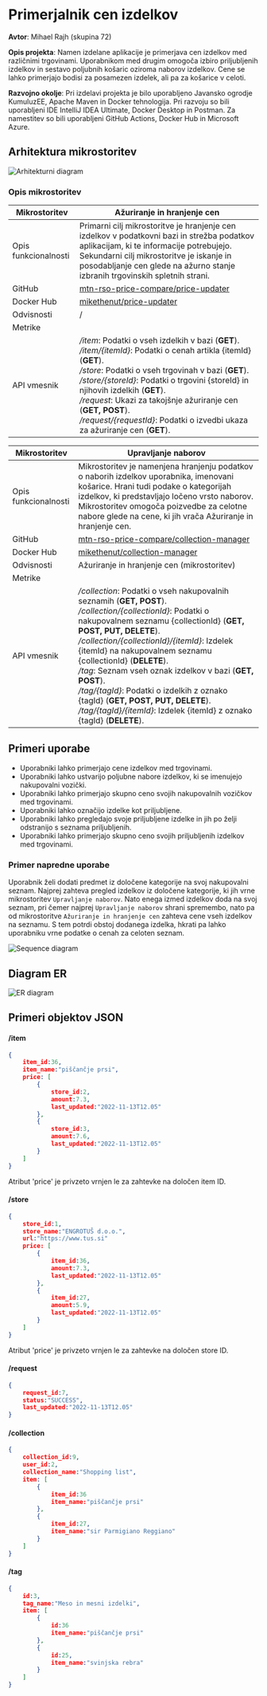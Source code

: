 # Primerjalnik cen izdelkov
**Avtor**: Mihael Rajh (skupina 72)

**Opis projekta**: Namen izdelane aplikacije je primerjava cen izdelkov med različnimi trgovinami. Uporabnikom med drugim omogoča izbiro priljubljenih izdelkov in sestavo poljubnih košaric oziroma naborov izdelkov. Cene se lahko primerjajo bodisi za posamezen izdelek, ali pa za košarice v celoti.

**Razvojno okolje**: Pri izdelavi projekta je bilo uporabljeno Javansko ogrodje KumuluzEE, Apache Maven in Docker tehnologija. Pri razvoju so bili uporabljeni IDE IntelliJ IDEA Ultimate, Docker Desktop in Postman. Za namestitev so bili uporabljeni GitHub Actions, Docker Hub in Microsoft Azure.



## Arhitektura mikrostoritev

![Arhitekturni diagram](figures/Arhitekturni_diagram.png)

### Opis mikrostoritev

| Mikrostoritev        | Ažuriranje in hranjenje cen                                  |
| -------------------- | ------------------------------------------------------------ |
| Opis funkcionalnosti | Primarni cilj mikrostoritve je hranjenje cen izdelkov v podatkovni bazi in strežba podatkov aplikacijam, ki te informacije potrebujejo. Sekundarni cilj mikrostoritve je iskanje in posodabljanje cen glede na ažurno stanje izbranih trgovinskih spletnih strani. |
| GitHub               | [mtn-rso-price-compare/price-updater](https://github.com/mtn-rso-price-compare/price-updater) |
| Docker Hub           | [mikethenut/price-updater](https://hub.docker.com/repository/docker/mikethenut/price-updater) |
| Odvisnosti           | /                                                            |
| Metrike              |                                                              |
| API vmesnik          | */item*: Podatki o vseh izdelkih v bazi (**GET**).<br>*/item/{itemId}*: Podatki o cenah artikla {itemId} (**GET**).<br>*/store*: Podatki o vseh trgovinah v bazi (**GET**).<br>*/store/{storeId}*: Podatki o trgovini {storeId} in njihovih izdelkih (**GET**).<br>*/request*: Ukazi za takojšnje ažuriranje cen (**GET, POST**).<br>*/request/{requestId}*: Podatki o izvedbi ukaza za ažuriranje cen (**GET**). |



| Mikrostoritev        | Upravljanje naborov                                          |
| -------------------- | ------------------------------------------------------------ |
| Opis funkcionalnosti | Mikrostoritev je namenjena hranjenju podatkov o naborih izdelkov uporabnika, imenovani košarice. Hrani tudi podake o kategorijah izdelkov, ki predstavljajo ločeno vrsto naborov. Mikrostoritev omogoča poizvedbe za celotne nabore glede na cene, ki jih vrača Ažuriranje in hranjenje cen. |
| GitHub               | [mtn-rso-price-compare/collection-manager](https://github.com/mtn-rso-price-compare/collection-manager) |
| Docker Hub           | [mikethenut/collection-manager](https://hub.docker.com/repository/docker/mikethenut/collection-manager) |
| Odvisnosti           | Ažuriranje in hranjenje cen (mikrostoritev)                  |
| Metrike              |                                                              |
| API vmesnik          | */collection*: Podatki o vseh nakupovalnih seznamih (**GET, POST**).<br>*/collection/{collectionId}*: Podatki o nakupovalnem seznamu {collectionId} (**GET, POST, PUT, DELETE**).<br>*/collection/{collectionId}/{itemId}*: Izdelek {itemId} na nakupovalnem seznamu {collectionId} (**DELETE**).<br>*/tag*: Seznam vseh oznak izdelkov v bazi (**GET, POST**).<br>*/tag/{tagId}*: Podatki o izdelkih z oznako {tagId} (**GET, POST, PUT, DELETE**).<br>*/tag/{tagId}/{itemId}*: Izdelek {itemId} z oznako {tagId} (**DELETE**). |



## Primeri uporabe

- Uporabniki lahko primerjajo cene izdelkov med trgovinami.
- Uporabniki lahko ustvarijo poljubne nabore izdelkov, ki se imenujejo nakupovalni vozički.
- Uporabniki lahko primerjajo skupno ceno svojih nakupovalnih vozičkov med trgovinami.
- Uporabniki lahko označijo izdelke kot priljubljene.
- Uporabniki lahko pregledajo svoje priljubljene izdelke in jih po želji odstranijo s seznama priljubljenih.
- Uporabniki lahko primerjajo skupno ceno svojih priljubljenih izdelkov med trgovinami.

### Primer napredne uporabe

Uporabnik želi dodati predmet iz določene kategorije na svoj nakupovalni seznam. Najprej zahteva pregled izdelkov iz določene kategorije, ki jih vrne mikrostoritev `Upravljanje naborov`. Nato enega izmed izdelkov doda na svoj seznam, pri čemer najprej `Upravljanje naborov` shrani spremembo, nato pa od mikrostoritve `Ažuriranje in hranjenje cen` zahteva cene vseh izdelkov na seznamu. S tem potrdi obstoj dodanega izdelka, hkrati pa lahko uporabniku vrne podatke o cenah za celoten seznam.

![Sequence diagram](figures/Sequence_diagram.png)



## Diagram ER

![ER diagram](figures/ER_diagram.png)



## Primeri objektov JSON 

#### /item

```json
{
    item_id:36,
    item_name:"piščančje prsi",
    price: [
    	{
    	    store_id:2,
    	    amount:7.3,
    	    last_updated:"2022-11-13T12.05"
    	},
    	{
    	    store_id:3,
    	    amount:7.6,
     	    last_updated:"2022-11-13T12.05"
    	}
    ]
}
```

Atribut 'price' je privzeto vrnjen le za zahtevke na določen item ID.

#### /store

```json
{
    store_id:1,
    store_name:"ENGROTUŠ d.o.o.",
    url:"https://www.tus.si"
    price: [
    	{
    	    item_id:36,
    	    amount:7.3,
    	    last_updated:"2022-11-13T12.05"
    	},
    	{
    	    item_id:27,
    	    amount:5.9,
     	    last_updated:"2022-11-13T12.05"
    	}
    ]
}
```

Atribut 'price' je privzeto vrnjen le za zahtevke na določen store ID.

#### /request

```json
{
    request_id:7,
    status:"SUCCESS",
    last_updated:"2022-11-13T12.05"
}
```

#### /collection

```json
{
    collection_id:9,
    user_id:2,
    collection_name:"Shopping list",
    item: [
        {
    	    item_id:36
    	    item_name:"piščančje prsi"
        },
        {
            item_id:27,
            item_name:"sir Parmigiano Reggiano"
        }
    ]
}
```

#### /tag

```json
{
    id:3,
    tag_name:"Meso in mesni izdelki",
    item: [
        {
    	    id:36
    	    item_name:"piščančje prsi"
        },
        {
            id:25,
            item_name:"svinjska rebra"
        }
    ]
}
```

